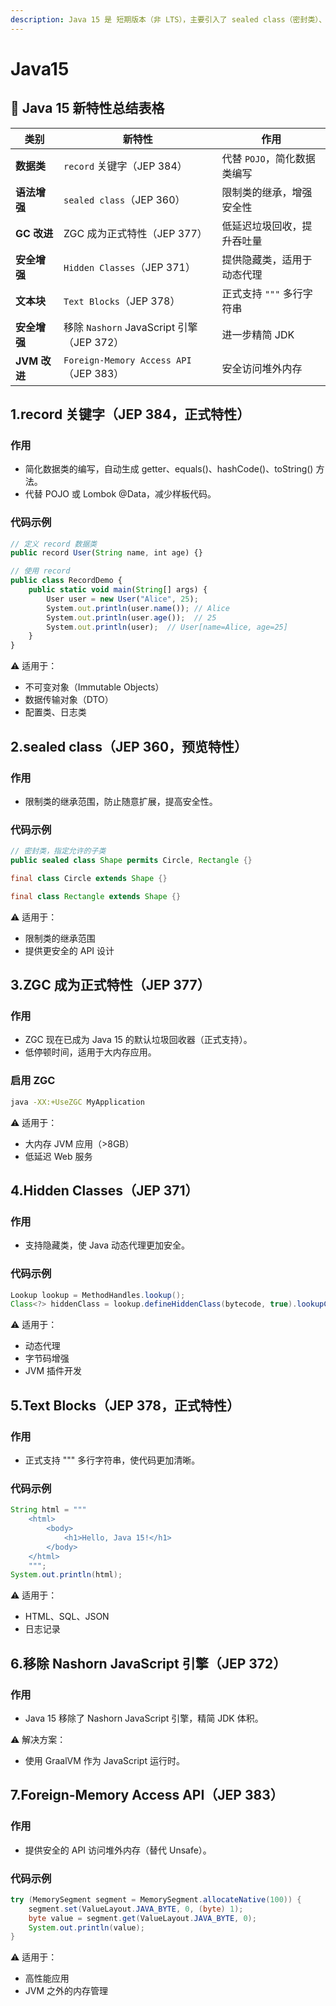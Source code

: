 ```yaml
---
description: Java 15 是 短期版本（非 LTS），主要引入了 sealed class（密封类）、record（正式支持）、ZGC 改进、文本块增强 等新特性。
---
```


# Java15

## 📌 Java 15 新特性总结表格

| **类别**     | **新特性**                              | **作用**            |
| ---------- | ------------------------------------ | ----------------- |
| **数据类**    | `record` 关键字（JEP 384）                | 代替 `POJO`，简化数据类编写 |
| **语法增强**   | `sealed class`（JEP 360）              | 限制类的继承，增强安全性      |
| **GC 改进**  | ZGC 成为正式特性（JEP 377）                  | 低延迟垃圾回收，提升吞吐量     |
| **安全增强**   | `Hidden Classes`（JEP 371）            | 提供隐藏类，适用于动态代理     |
| **文本块**    | `Text Blocks`（JEP 378）               | 正式支持 `"""` 多行字符串  |
| **安全增强**   | 移除 `Nashorn` JavaScript 引擎（JEP 372）  | 进一步精简 JDK         |
| **JVM 改进** | `Foreign-Memory Access API`（JEP 383） | 安全访问堆外内存          |

## 1.record 关键字（JEP 384，正式特性）

### 作用

* 简化数据类的编写，自动生成 getter、equals()、hashCode()、toString() 方法。
* 代替 POJO 或 Lombok @Data，减少样板代码。

### 代码示例

```javascript
// 定义 record 数据类
public record User(String name, int age) {}

// 使用 record
public class RecordDemo {
    public static void main(String[] args) {
        User user = new User("Alice", 25);
        System.out.println(user.name()); // Alice
        System.out.println(user.age());  // 25
        System.out.println(user);  // User[name=Alice, age=25]
    }
}
```

⚠️ 适用于：

* 不可变对象（Immutable Objects）
* 数据传输对象（DTO）
* 配置类、日志类

## 2.sealed class（JEP 360，预览特性）

### 作用

* 限制类的继承范围，防止随意扩展，提高安全性。

### 代码示例

```java
// 密封类，指定允许的子类
public sealed class Shape permits Circle, Rectangle {}

final class Circle extends Shape {}

final class Rectangle extends Shape {}
```

⚠️ 适用于：

* 限制类的继承范围
* 提供更安全的 API 设计

## 3.ZGC 成为正式特性（JEP 377）

### 作用

* ZGC 现在已成为 Java 15 的默认垃圾回收器（正式支持）。
* 低停顿时间，适用于大内存应用。

### 启用 ZGC

```sh
java -XX:+UseZGC MyApplication
```

⚠️ 适用于：

* 大内存 JVM 应用（>8GB）
* 低延迟 Web 服务

## 4.Hidden Classes（JEP 371）

### 作用

* 支持隐藏类，使 Java 动态代理更加安全。

### 代码示例

```java
Lookup lookup = MethodHandles.lookup();
Class<?> hiddenClass = lookup.defineHiddenClass(bytecode, true).lookupClass();
```

⚠️ 适用于：

* 动态代理
* 字节码增强
* JVM 插件开发

## 5.Text Blocks（JEP 378，正式特性）

### 作用

* 正式支持 """ 多行字符串，使代码更加清晰。

### 代码示例

```java
String html = """
    <html>
        <body>
            <h1>Hello, Java 15!</h1>
        </body>
    </html>
    """;
System.out.println(html);
```

⚠️ 适用于：

* HTML、SQL、JSON
* 日志记录

## 6.移除 Nashorn JavaScript 引擎（JEP 372）

### 作用

* Java 15 移除了 Nashorn JavaScript 引擎，精简 JDK 体积。

⚠️ 解决方案：

* 使用 GraalVM 作为 JavaScript 运行时。

## 7.Foreign-Memory Access API（JEP 383）

### 作用

* 提供安全的 API 访问堆外内存（替代 Unsafe）。

### 代码示例

```java
try (MemorySegment segment = MemorySegment.allocateNative(100)) {
    segment.set(ValueLayout.JAVA_BYTE, 0, (byte) 1);
    byte value = segment.get(ValueLayout.JAVA_BYTE, 0);
    System.out.println(value);
}
```

⚠️ 适用于：

* 高性能应用
* JVM 之外的内存管理





